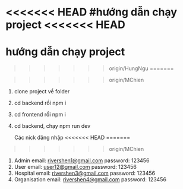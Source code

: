 <<<<<<< HEAD
#hướng dẫn chạy project
<<<<<<< HEAD
=======
# hướng dẫn chạy project
>>>>>>> origin/HungNgu
=======

>>>>>>> origin/MChien
1. clone project về folder
2. cd backend rồi npm i
3. cd frontend rồi npm i
4. cd backend, chạy npm run dev

   Các nick đăng nhập
<<<<<<< HEAD
=======

>>>>>>> origin/MChien
   1. Admin
      email: rivershen1@gmail.com
      password: 123456
   2. User
      email: user12@gmail.com
      password: 123456
   3. Hospital
      email: rivershen3@gmail.com
      password: 123456
   4. Organisation
      email: rivershen4@gmail.com
      password: 123456
